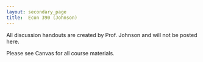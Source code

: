 ```yaml
---
layout: secondary_page
title:  Econ 390 (Johnson)
---
```

<style>
  .makespace {
     margin-top: 0cm;
     margin-bottom: 1cm;
  }
</style>

<p>
All discussion handouts are created by Prof. Johnson and will not be posted here.
</p>

<p>
Please see Canvas for all course materials.
</p>



